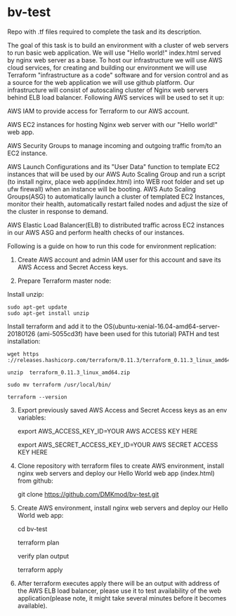 # bv-test
Repo with .tf files required to complete the task and its description. 

The goal of this task is to build an environment with a cluster of web servers to run basic web application. We will use   "Hello world!" index.html served by nginx web server as a base. To host our infrastructure we will use AWS cloud services, for creating and building our environment we will use Terraform "infrastructure as a code" software and for version control and as a source for the web application we will use github platform.
Our infrastructure will consist of autoscaling cluster of Nginx web servers behind ELB load balancer. Following AWS services will be used to set it up: 

AWS IAM to provide access for Terraform to our AWS account.

AWS EC2 instances for hosting Nginx web server with our "Hello world!" web app.

AWS Security Groups to manage incoming and outgoing traffic from/to an EC2 instance.

AWS Launch Configurations and its "User Data" function to template EC2 instances that will be used by our AWS Auto Scaling Group and run a script (to install nginx, place web app(index.html) into WEB root folder and set up ufw firewall) when an instance will be booting. 
AWS Auto Scaling Groups(ASG) to automatically launch a cluster of templated EC2 Instances, monitor their health, automatically restart failed nodes and adjust the size of the cluster in response to demand.

AWS Elastic Load Balancer(ELB) to distributed traffic across EC2 instances in our AWS ASG and perform health checks of our instances.

Following is a guide on how to run this code for environment replication:

1. Create AWS account and admin IAM user for this account and save its AWS Access and Secret Access keys. 

2. Prepare Terraform master node:
  
  Install unzip:
  
    sudo apt-get update
    sudo apt-get install unzip
  
  Install terraform and add it to the OS(ubuntu-xenial-16.04-amd64-server-20180126 (ami-5055cd3f) have been used for this 	tutorial)    PATH and test installation:
  
    wget https ://releases.hashicorp.com/terraform/0.11.3/terraform_0.11.3_linux_amd64.zip
  
    unzip  terraform_0.11.3_linux_amd64.zip
  
    sudo mv terraform /usr/local/bin/
  
    terraform --version
  
3. Export previously saved AWS Access and Secret Access keys as an env variables:
    
    export AWS_ACCESS_KEY_ID=YOUR AWS ACCESS KEY HERE
    
    export AWS_SECRET_ACCESS_KEY_ID=YOUR AWS SECRET ACCESS KEY HERE

4. Clone repository with  terraform files to create AWS environment, install nginx web servers and deploy our Hello World web app (index.html) from github:

    git clone https://github.com/DMKmod/bv-test.git

5. Create AWS environment, install nginx web servers and deploy our Hello World web app:

    cd bv-test
    
    terraform plan
    
    verify plan output
    
    terraform apply

5. After terraform executes apply there will be an output with address of the AWS ELB load balancer, please use it to test availability of the web application(please note, it might take several minutes before it becomes available).  
